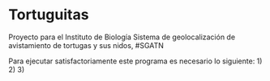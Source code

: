 # Tortuguitas
Proyecto para el Instituto de Biología
Sistema de geolocalización de avistamiento de tortugas y sus nidos, #SGATN

Para ejecutar satisfactoriamente este programa es necesario lo siguiente:
1)
2)
3)
